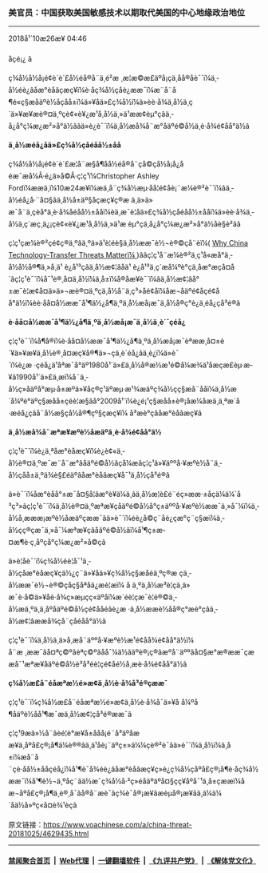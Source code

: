 ### 美官员：中国获取美国敏感技术以期取代美国的中心地缘政治地位
------------------------

<div class="published">
 <span class="date" title="ä¸­å½æ¶é´">
  <time datetime="2018-10-26T04:46:45+08:00">
   2018å¹´10æ26æ¥ 04:46
  </time>
 </span>
</div>
<br/>
<div class="wsw">
 <span class="dateline">
  åçé¡¿ â
 </span>
 <p>
  ç¾å½å½å¡é¢è´è´£å½éå®å¨ä¸é²æ ¸æ­¦æ©æ£äºå¡çä¸åå®åè¯´ï¼ä¸­å½éè¿âåæ°èåâç­æç¥ï¼è·åç¾å½çåè¿ææ¯ï¼æ¨å¨å¶é«ç§æåäºè½åçåå±ï¼ä»¥åä»£ç¾å½ï¼ä»èè·å¾ä¸­å½ä¸ç´ä»¥æ¥æè®¤ä¸ºçè¢«è¥¿æ¹å¸å½ä¸»ä¹ææ¢èµ°çâä¸­å¿å°ç¼æ¿æ²»å°ä½âãä»è¿è¯´ï¼ä¸­å½æå¾å¨æ°åäºé©å½ä¸­è·å¾é¢åå°ä½ã
 </p>
 <p>
  <strong>
   ä¸­å½æéå¿åä»£ç¾å½çåéåå½±åå
  </strong>
 </p>
 <p>
  ç¾å½å½å¡é¢è´è´£æ­¦å¨æ§å¶åå½éå®å¨çå©çå½å¡å¿åéæ¯æå¼Â·é¿ä»å©Â·ç¦ç¹ï¼Christopher Ashley Fordï¼ææä¸ï¼10æ24æ¥ï¼æä¸å¨ç¾å½æµ·åå­¦é¢åè¡¨æ¼è®²è¯´ï¼âä¸­å½éå¿å·¨å¤§ãä¸­å½å±äº§åçæç¥ç®æ ä¸ä»ä»æ¯å¨ä¸çèå°ä¸è·å¾åéåå½±ååï¼èä¸æ¯è¦åä»£ç¾å½çåéåå½±ååï¼ä»èè·å¾ä¸­å½ä¸ç´æç¸ä¿¡çè¢«è¥¿æ¹å¸å½ä¸»ä¹æ èµ°çä¸­å¿å°ç¼æ¿æ²»å°ä½åè§è²ãâ
 </p>
 <p>
  ç¦ç¹çæ¼è®²çé¢ç®ä¸ºâä¸ºä»ä¹è¦éè§ä¸­å½ææ¯è½¬è®©çå¨èï¼(
  <a class="wsw__a" href="https://www.state.gov/t/isn/rls/rm/2018/286889.htm" target="_blank">
   Why China Technology-Transfer Threats Matterï¼
  </a>
  )âãç¦ç¹å¨æ¼è®²ä¸­ç¹å«æå°ä¸­å½å½å®¶ä¸»å¸­ä¹ è¿å¹³çâä¸­å½æ¢¦âåä¹ è¿å¹³ä¸ç´æå¼ºè°çä¸­åæ°æçå¤å´ãç¦ç¹è¯´ï¼å¯¹è®¸å¤ä¸­å½ï¼ä¸­å±ï¼å®åæ¥è¯´ï¼âä¸­å½æ¢¦âå°±æ¯è¦æ¢å¤ä»ä»¬æè®¤ä¸ºçä¸­å½å¨ä¸ç³»åé¢åï¼åæ¬åäºé¢åçé¢åå°ä½ï¼èè·åå¤å½ææ¯å¹¶ä½¿å¶ä¸ºä¸­å½æå¡æ¯ä¸­å½å®ç°è¿ä¸éå¿çå³é®ã
 </p>
 <p>
  <strong>
   è·åå¤å½ææ¯å¹¶ä½¿å¶ä¸ºä¸­å½æå¡æ¯ä¸­å½ä¸è´¯çéå¿
  </strong>
 </p>
 <p>
  ç¦ç¹è¯´ï¼å¶å®ï¼è·åå¤å½ææ¯å¹¶ä½¿å¶ä¸ºä¸­å½æå¡æ¯èªææ¸å¤±è´¥ä»¥æ¥ä¸­å½è®¸å¤æç¥å®¶ä»¬çä¸è´éå¿ãä¸è¿ï¼ä»è¯´ï¼è¿æ ·çéå¿ä¹åªæ¯å°äº1980å¹´ä»£ä¸­å½å®æ½æ¹é©å¼æ¾ä¹åæçæ­£èµ·æ­¥ã1990å¹´ä»£ä¸­æï¼å¨ä¸­å½ç»åäºå°æµ·å±æºä»¥åç®ç¹äºæµ·æ¹¾æäºç¾å½çç§æå¨ååï¼ä¸­å½æ´å¼ºè°äºç§æåå±çéè¦æ§ãå°2009å¹´ï¼è¿é¡¹ç§æåå±è®¡åæ¼åæä¸ä¸ªæ´å·æéå¿çãå¨å½æ§çå½å®¶çº§çæç¥ï¼ å³æè°çâåæ°èåâæç¥ã
 </p>
 <p>
  <strong>
   ä¸­å½æå¾å¨æªæ¥æºè½åæäºä¸­è·å¾é¢åå°ä½
  </strong>
 </p>
 <p>
  ç¦ç¹è¯´ï¼è¿ä¸ªåæ°èåæç¥ï¼è¿è¢«ä¸­å½è®¤ä¸ºæ¯æ¨å¨æ°âåäºé©å½âçå¼æãç¦ç¹ä»¥äººå·¥æºè½å¨ä¸­å½çåå±ä¸ºä¾è§£éäºâåæ°èåâæç¥å¯¹ä¸­å½çå³é®ã
 </p>
 <p>
  ä»è¯´ï¼åæ°èåå°±æ¯å¤§å­¦ãæ°è¥ä¼ä¸ãä¸­å½æ­¦è£é¨éç»ææ·±åçä¼ä¼´å³ç³»ãç¦ç¹è¯´ï¼ä¸­å½è®¤ä¸ºæªæ¥çåäºé©å½å°ç±äººå·¥æºè½ææ¯ä¸»å¯¼ï¼ä¸­å½å¸æææ¡æºè½åæäºçææ¯ãä»è¯´ï¼éè¿å©ç¨åè¿çæ°ç¨ç§æï¼ä¸­å½çç®çæ¯ä¸»å¯¼æªæ¥çâåäºé©å½âï¼å¹¶ç±æ­¤æ¶è·ç¸åºçå°ç¼æ¿æ²»å©çã
 </p>
 <p>
  ä»è­¦åè¯´ï¼ç¾å½éè¦å¯¹ä¸­å½çåæ°èåæç¥çä½¿ç¨ä»¥åä»¥ç¾å½ç§æåéä¸ºç®æ çä¸­å½ææ¯è½¬è®©çåç§åªåä¿æè­¦æï¼ å ä¸ºä¸­å½æ³è¦çä¸ä»æ¯è·å©ä»¥åè·å¾ç»æµçç«äºåï¼æ´éè¦çæ¯è¦è®©ä¸­å½æä¸ºä¸ä¸åºåäºé©å½çé¢ååéãè¿æ ·ä¸­å½ææè½åå®ç°æè°çâä¸­å½æ¢¦âææå¾çå¨çåéåå°ä½ã
 </p>
 <p>
  ç¦ç¹è¯´ï¼ä¸­å½ä¸ä»å¸æå¨äººå·¥æºè½æ¹é¢åå¾é¢åå°ä½ï¼ å¨æ ¸ææ¯ãå¤ªç©ºãèªç©ºãåå¯¼ä½ãäºè®¡ç®ãæºå¨äººãå¤§æ°æ®ææ¯ç­ææå¯¹æªæ¥åäºé©å½è³å³éè¦çé¢åé½å¸æè·å¾é¢åå°ä½ã
 </p>
 <p>
  <strong>
   ç¾å½æ­£å¨éåæªæ½é»æ­¢ä¸­å½è·å¾å³é®çææ¯
  </strong>
 </p>
 <p>
  ç¦ç¹è¯´ï¼ç¾å½æ­£å¨éåæªæ½é»æ­¢ä¸­å½è·å¾å¯ä»¥å å¼ºå¶åäºè½åå¹¶æ¯æä¸­å½æ¢¦çå³é®ææ¯ã
 </p>
 <p>
  ç¦ç¹9æä»½å¨âèé¦è°æ¥å±ååå¡é¨å³äºåææ¥ä¸åºå£ç®¡å¶ä¼è®®âä¸ä¹åè¡¨äºç±»ä¼¼çè®²è¯ãä»è¯´ï¼ä¸­å½ï¼ä¸­å±ï¼æå¨å¨çè·åå½±ååçéå¿ï¼å¹¶è¯å¾éè¿âåæ°èåâæç¥ç»è¿ç¾å½çåºå£ç®¡å¶è·åç¾å½ææ¯ï¼å¹¶è½¬ä¸ºåç¨ãä½æ¯ç¾å½å·²ç»éåäºäºå¤§ç­ç¥åºå¯¹ä¸­å±çææï¼åæ¬åºå£ç®¡å¶ä¸è®¸å¯ãå®å¨æè¯ãç­¾è¯å®¡æ¥ãæèµå®¡æ¥ãä¸ä¼ä¼´åä½å»ºç«å¤è¾¹èçã
 </p>
</div>

原文链接：https://www.voachinese.com/a/china-threat-20181025/4629435.html


------------------------
#### [禁闻聚合首页](https://github.com/gfw-breaker/banned-news/blob/master/README.md) &nbsp;|&nbsp; [Web代理](https://github.com/gfw-breaker/open-proxy/blob/master/README.md) &nbsp;|&nbsp;  [一键翻墙软件](https://github.com/gfw-breaker/nogfw/blob/master/README.md) &nbsp;|&nbsp; [《九评共产党》](https://github.com/gfw-breaker/9ping.md/blob/master/README.md#九评之一评共产党是什么) &nbsp;|&nbsp; [《解体党文化》](https://github.com/gfw-breaker/jtdwh.md/blob/master/README.md#绪论)